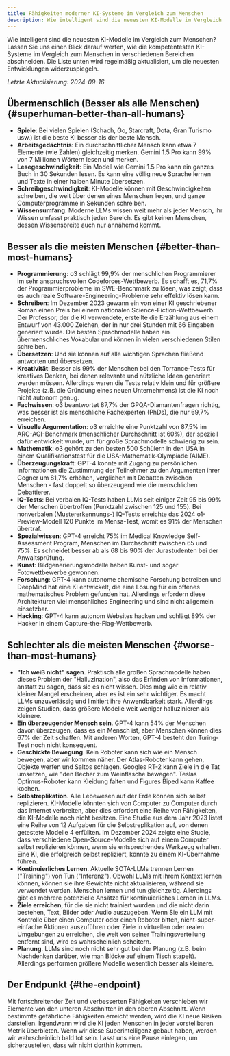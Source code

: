 ```yaml
---
title: Fähigkeiten moderner KI-Systeme im Vergleich zum Menschen
description: Wie intelligent sind die neuesten KI-Modelle im Vergleich zum Menschen?
---
```


Wie intelligent sind die neuesten KI-Modelle im Vergleich zum Menschen?
Lassen Sie uns einen Blick darauf werfen, wie die kompetentesten KI-Systeme im Vergleich zum Menschen in verschiedenen Bereichen abschneiden.
Die Liste unten wird regelmäßig aktualisiert, um die neuesten Entwicklungen widerzuspiegeln.

_Letzte Aktualisierung: 2024-09-16_

## Übermenschlich (Besser als alle Menschen) {#superhuman-better-than-all-humans}

- **Spiele**: Bei vielen Spielen (Schach, Go, Starcraft, Dota, Gran Turismo usw.) ist die beste KI besser als der beste Mensch.
- **Arbeitsgedächtnis**: Ein durchschnittlicher Mensch kann etwa 7 Elemente (wie Zahlen) gleichzeitig merken. Gemini 1.5 Pro kann 99% von 7 Millionen Wörtern lesen und merken.
- **Lesegeschwindigkeit**: Ein Modell wie Gemini 1.5 Pro kann ein ganzes Buch in 30 Sekunden lesen. Es kann eine völlig neue Sprache lernen und Texte in einer halben Minute übersetzen.
- **Schreibgeschwindigkeit**: KI-Modelle können mit Geschwindigkeiten schreiben, die weit über denen eines Menschen liegen, und ganze Computerprogramme in Sekunden schreiben.
- **Wissensumfang**: Moderne LLMs wissen weit mehr als jeder Mensch, ihr Wissen umfasst praktisch jeden Bereich. Es gibt keinen Menschen, dessen Wissensbreite auch nur annähernd kommt.

## Besser als die meisten Menschen {#better-than-most-humans}

- **Programmierung**: o3 schlägt 99,9% der menschlichen Programmierer im sehr anspruchsvollen Codeforces-Wettbewerb. Es schafft es, 71,7% der Programmierprobleme im SWE-Benchmark zu lösen, was zeigt, dass es auch reale Software-Engineering-Probleme sehr effektiv lösen kann.
- **Schreiben**: Im Dezember 2023 gewann ein von einer KI geschriebener Roman einen Preis bei einem nationalen Science-Fiction-Wettbewerb. Der Professor, der die KI verwendete, erstellte die Erzählung aus einem Entwurf von 43.000 Zeichen, der in nur drei Stunden mit 66 Eingaben generiert wurde. Die besten Sprachmodelle haben ein übermenschliches Vokabular und können in vielen verschiedenen Stilen schreiben.
- **Übersetzen**: Und sie können auf alle wichtigen Sprachen fließend antworten und übersetzen.
- **Kreativität**: Besser als 99% der Menschen bei den Torrance-Tests für kreatives Denken, bei denen relevante und nützliche Ideen generiert werden müssen. Allerdings waren die Tests relativ klein und für größere Projekte (z.B. die Gründung eines neuen Unternehmens) ist die KI noch nicht autonom genug.
- **Fachwissen**: o3 beantwortet 87,7% der GPQA-Diamantenfragen richtig, was besser ist als menschliche Fachexperten (PhDs), die nur 69,7% erreichen.
- **Visuelle Argumentation**: o3 erreichte eine Punktzahl von 87,5% im ARC-AGI-Benchmark (menschlicher Durchschnitt ist 60%), der speziell dafür entwickelt wurde, um für große Sprachmodelle schwierig zu sein.
- **Mathematik**: o3 gehört zu den besten 500 Schülern in den USA in einem Qualifikationstest für die USA-Mathematik-Olympiade (AIME).
- **Überzeugungskraft**: GPT-4 konnte mit Zugang zu persönlichen Informationen die Zustimmung der Teilnehmer zu den Argumenten ihrer Gegner um 81,7% erhöhen, verglichen mit Debatten zwischen Menschen - fast doppelt so überzeugend wie die menschlichen Debattierer.
- **IQ-Tests**: Bei verbalen IQ-Tests haben LLMs seit einiger Zeit 95 bis 99% der Menschen übertroffen (Punktzahl zwischen 125 und 155). Bei nonverbalen (Mustererkennungs-) IQ-Tests erreichte das 2024 o1-Preview-Modell 120 Punkte im Mensa-Test, womit es 91% der Menschen übertraf.
- **Spezialwissen**: GPT-4 erreicht 75% im Medical Knowledge Self-Assessment Program, Menschen im Durchschnitt zwischen 65 und 75%. Es schneidet besser ab als 68 bis 90% der Jurastudenten bei der Anwaltsprüfung.
- **Kunst**: Bildgenerierungsmodelle haben Kunst- und sogar Fotowettbewerbe gewonnen.
- **Forschung**: GPT-4 kann autonome chemische Forschung betreiben und DeepMind hat eine KI entwickelt, die eine Lösung für ein offenes mathematisches Problem gefunden hat. Allerdings erfordern diese Architekturen viel menschliches Engineering und sind nicht allgemein einsetzbar.
- **Hacking**: GPT-4 kann autonom Websites hacken und schlägt 89% der Hacker in einem Capture-the-Flag-Wettbewerb.

## Schlechter als die meisten Menschen {#worse-than-most-humans}

- **"Ich weiß nicht" sagen**. Praktisch alle großen Sprachmodelle haben dieses Problem der "Halluzination", also das Erfinden von Informationen, anstatt zu sagen, dass sie es nicht wissen. Dies mag wie ein relativ kleiner Mangel erscheinen, aber es ist ein sehr wichtiger. Es macht LLMs unzuverlässig und limitiert ihre Anwendbarkeit stark. Allerdings zeigen Studien, dass größere Modelle weit weniger halluzinieren als kleinere.
- **Ein überzeugender Mensch sein**. GPT-4 kann 54% der Menschen davon überzeugen, dass es ein Mensch ist, aber Menschen können dies 67% der Zeit schaffen. Mit anderen Worten, GPT-4 besteht den Turing-Test noch nicht konsequent.
- **Geschickte Bewegung**. Kein Roboter kann sich wie ein Mensch bewegen, aber wir kommen näher. Der Atlas-Roboter kann gehen, Objekte werfen und Saltos schlagen. Googles RT-2 kann Ziele in die Tat umsetzen, wie "den Becher zum Weinflasche bewegen". Teslas Optimus-Roboter kann Kleidung falten und Figures Biped kann Kaffee kochen.
- **Selbstreplikation**. Alle Lebewesen auf der Erde können sich selbst replizieren. KI-Modelle könnten sich von Computer zu Computer durch das Internet verbreiten, aber dies erfordert eine Reihe von Fähigkeiten, die KI-Modelle noch nicht besitzen. Eine Studie aus dem Jahr 2023 listet eine Reihe von 12 Aufgaben für die Selbstreplikation auf, von denen getestete Modelle 4 erfüllten. Im Dezember 2024 zeigte eine Studie, dass verschiedene Open-Source-Modelle sich auf einem Computer selbst replizieren können, wenn sie entsprechendes Werkzeug erhalten. Eine KI, die erfolgreich selbst repliziert, könnte zu einem KI-Übernahme führen.
- **Kontinuierliches Lernen**. Aktuelle SOTA-LLMs trennen Lernen ("Training") von Tun ("Inferenz"). Obwohl LLMs mit ihrem Kontext lernen können, können sie ihre Gewichte nicht aktualisieren, während sie verwendet werden. Menschen lernen und tun gleichzeitig. Allerdings gibt es mehrere potenzielle Ansätze für kontinuierliches Lernen in LLMs.
- **Ziele erreichen**, für die sie nicht trainiert wurden und die nicht darin bestehen, Text, Bilder oder Audio auszugeben. Wenn Sie ein LLM mit Kontrolle über einen Computer oder einen Roboter bitten, nicht-super-einfache Aktionen auszuführen oder Ziele in virtuellen oder realen Umgebungen zu erreichen, die weit von seiner Trainingsverteilung entfernt sind, wird es wahrscheinlich scheitern.
- **Planung**. LLMs sind noch nicht sehr gut bei der Planung (z.B. beim Nachdenken darüber, wie man Blöcke auf einem Tisch stapelt). Allerdings performen größere Modelle wesentlich besser als kleinere.

## Der Endpunkt {#the-endpoint}

Mit fortschreitender Zeit und verbesserten Fähigkeiten verschieben wir Elemente von den unteren Abschnitten in den oberen Abschnitt.
Wenn bestimmte gefährliche Fähigkeiten erreicht werden, wird die KI neue Risiken darstellen.
Irgendwann wird die KI jeden Menschen in jeder vorstellbaren Metrik überbieten.
Wenn wir diese Superintelligenz gebaut haben, werden wir wahrscheinlich bald tot sein.
Lasst uns eine Pause einlegen, um sicherzustellen, dass wir nicht dorthin kommen.
